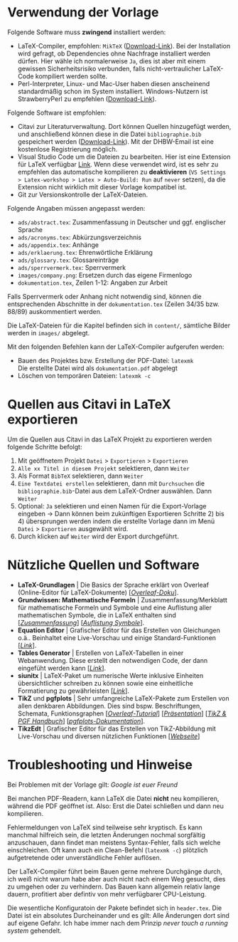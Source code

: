 # Verwendung der Vorlage

Folgende Software muss **zwingend** installiert werden:
- LaTeX-Compiler, empfohlen: `MikTeX` ([Download-Link](https://miktex.org/download)). Bei der Installation wird gefragt, ob Dependencies ohne Nachfrage installiert werden dürfen. Hier wähle ich normalerweise `Ja`, dies ist aber mit einem gewissen Sicherheitsrisiko verbunden, falls nicht-vertraulicher LaTeX-Code kompiliert werden sollte.
- Perl-Interpreter, Linux- und Mac-User haben diesen anscheinend standardmäßig schon im System installiert. Windows-Nutzern ist StrawberryPerl zu empfehlen ([Download-Link](https://strawberryperl.com/)).

Folgende Software ist empfohlen:
- Citavi zur Literaturverwaltung. Dort können Quellen hinzugefügt werden, und anschließend können diese in die Datei `bibliographie.bib` gespeichert werden ([Download-Link](https://www.citavi.com/de)). Mit der DHBW-Email ist eine kostenlose Registrierung möglich.
- Visual Studio Code um die Dateien zu bearbeiten. Hier ist eine Extension für LaTeX verfügbar [Link](https://marketplace.visualstudio.com/items?itemName=James-Yu.latex-workshop). Wenn diese verwendet wird, ist es sehr zu empfehlen das automatische kompilieren zu **deaktivieren** (`VS Settings > Latex-workshop > Latex > Auto-Build: Run` auf `never` setzen), da die Extension nicht wirklich mit dieser Vorlage kompatibel ist.
- Git zur Versionskontrolle der LaTeX-Dateien.

Folgende Angaben müssen angepasst werden:

- `ads/abstract.tex`: Zusammenfassung in Deutscher und ggf. englischer Sprache
- `ads/acronyms.tex`: Abkürzungsverzeichnis
- `ads/appendix.tex`: Anhänge
- `ads/erklaerung.tex`: Ehrenwörtliche Erklärung
- `ads/glossary.tex`: Glossareinträge
- `ads/sperrvermerk.tex`: Sperrvermerk
- `images/company.png`: Ersetzen durch das eigene Firmenlogo
- `dokumentation.tex`, Zeilen 1-12: Angaben zur Arbeit

Falls Sperrvermerk oder Anhang nicht notwendig sind, können die entsprechenden Abschnitte in der `dokumentation.tex` (Zeilen 34/35 bzw. 88/89) auskommentiert werden.

Die LaTeX-Dateien für die Kapitel befinden sich in `content/`, sämtliche Bilder werden in `images/` abgelegt.

Mit den folgenden Befehlen kann der LaTeX-Compiler aufgerufen werden:

- Bauen des Projektes bzw. Erstellung der PDF-Datei: `latexmk`  
  Die erstellte Datei wird als `dokumentation.pdf` abgelegt
- Löschen von temporären Dateien: `latexmk -c`

# Quellen aus Citavi in LaTeX exportieren

Um die Quellen aus Citavi in das LaTeX Projekt zu exportieren werden folgende Schritte befolgt:

1) Mit geöffnetem Projekt `Datei` > `Exportieren` > `Exportieren`
2) `Alle xx Titel in diesem Projekt` selektieren, dann `Weiter`
3) Als Format `BibTeX` selektieren, dann `Weiter`
4) `Eine Textdatei erstellen` selektieren, dann mit `Durchsuchen` die `bibliographie.bib`-Datei aus dem LaTeX-Ordner auswählen. Dann `Weiter`
5) Optional: `Ja` selektieren und einen Namen für die Export-Vorlage eingeben → Dann können beim zukünftigen Exportieren Schritte 2) bis 4) übersprungen werden indem die erstellte Vorlage dann im Menü `Datei` > `Exportieren` ausgewählt wird.
6) Durch klicken auf `Weiter` wird der Export durchgeführt.

# Nützliche Quellen und Software

- **LaTeX-Grundlagen** | Die Basics der Sprache erklärt von Overleaf (Online-Editor für LaTeX-Dokumente) [*[Overleaf-Doku](https://www.overleaf.com/learn)*].
- **Grundwissen: Mathematische Formeln** | Zusammenfassung/Merkblatt für mathematische Formeln und Symbole und eine Auflistung aller mathematischen Symbole, die in LaTeX enthalten sind [*[Zusammenfassung](https://www.grund-wissen.de/informatik/latex/mathematischer-formelsatz.html)*] [*[Auflistung Symbole](https://oeis.org/wiki/List_of_LaTeX_mathematical_symbols)*].
- **Equation Editor** | Grafischer Editor für das Erstellen von Gleichungen o.ä.. Beinhaltet eine Live-Vorschau und einige Standard-Funktionen [*[Link](https://latex.codecogs.com/eqneditor/editor.php)*].
- **Tables Generator** | Erstellen von LaTeX-Tabellen in einer Webanwendung. Diese erstellt den notwendigen Code, der dann eingefüht werden kann [*[Link](https://www.tablesgenerator.com/)*].
- **siunitx** | LaTeX-Paket um numerische Werte inklusive Einheiten übersichtlicher schreiben zu können sowie eine einheitliche Formatierung zu gewährleisten [*[Link](https://www.namsu.de/Extra/pakete/Siunitx.html)*].
- **TikZ** und **pgfplots** | Sehr umfangreiche LaTeX-Pakete zum Erstellen von allen denkbaren Abbildungen. Dies sind bspw. Beschriftungen, Schemata, Funktionsgraphen [*[Overleaf-Tutorial](https://de.overleaf.com/learn/latex/Pgfplots_package)*] [*[Präsentation](https://docs.freitagsrunde.org/Veranstaltungen/techtalk/2016/slides-plotting-2016-02-12.pdf)*] [*[TikZ & PGF Handbuch](https://texample.net/media/pgf/builds/pgfmanualCVS2012-11-04.pdf)*] [*[pgfplots-Dokumentation](https://mirrors.rit.edu/CTAN/graphics/pgf/contrib/pgfplots/doc/pgfplots.pdf)*].
- **TikzEdt** | Grafischer Editor für das Erstellen von TikZ-Abbildung mit Live-Vorschau und diversen nützlichen Funktionen [*[Webseite](http://www.tikzedt.org/)*]

# Troubleshooting und Hinweise

Bei Problemen mit der Vorlage gilt: *Google ist euer Freund*

Bei manchen PDF-Readern, kann LaTeX die Datei **nicht** neu kompilieren, während die PDF geöffnet ist. Also: Erst die Datei schließen und dann neu kompilieren.

Fehlermeldungen von LaTeX sind teilweise sehr kryptisch. Es kann manchmal hilfreich sein, die letzten Änderungen nochmal sorgfältig anzuschauen, dann findet man meistens Syntax-Fehler, falls sich welche einschleichen. Oft kann auch ein Clean-Befehl (`latexmk -c`) plötzlich aufgetretende oder unverständliche Fehler auflösen.

Der LaTeX-Compiler führt beim Bauen gerne mehrere Durchgänge durch, ich weiß nicht warum habe aber auch nicht nach einem Weg gesucht, dies zu umgehen oder zu verhindern. Das Bauen kann allgemein relativ lange dauern, profitiert aber defintiv von mehr verfügbarer CPU-Leistung.

Die wesentliche Konfiguratoin der Pakete befindet sich in `header.tex`. Die Datei ist ein absolutes Durcheinander und es gilt: Alle Änderungen dort sind auf eigene Gefahr. Ich habe immer nach dem Prinzip *never touch a running system* gehendelt.

